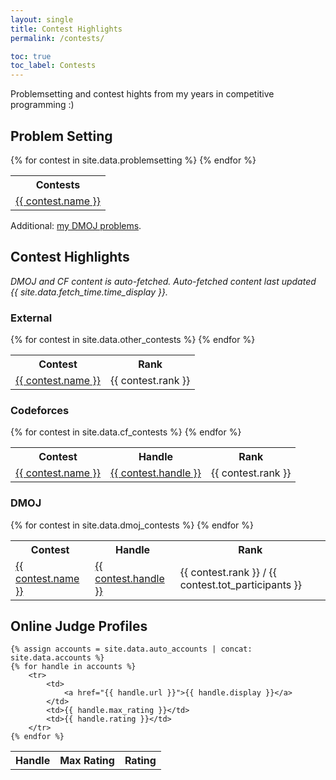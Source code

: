 ```yaml
---
layout: single
title: Contest Highlights
permalink: /contests/

toc: true
toc_label: Contests
---
```


Problemsetting and contest hights from my years in competitive programming :)

## Problem Setting

<table>
    <tr>
        <th>Contests</th>
    </tr>
    {% for contest in site.data.problemsetting %}
        <tr>
            <td>
                <a href="{{ contest.url }}">{{ contest.name }}</a>
            </td>
        </tr>
    {% endfor %}
</table>

Additional: [my DMOJ problems](https://dmoj.ca/user/Plasmatic/solved).

## Contest Highlights

_DMOJ and CF content is auto-fetched.  Auto-fetched content last updated {{ site.data.fetch_time.time_display }}._

### External

<table>
    <tr>
        <th>Contest</th>
        <th>Rank</th>
    </tr>
    {% for contest in site.data.other_contests %}
        <tr>
            <td>
                <a href="{{ contest.url }}">{{ contest.name }}</a>
            </td>
            <td>{{ contest.rank }}</td>
        </tr>
    {% endfor %}
</table>

### Codeforces

<table>
    <tr>
        <th>Contest</th>
        <th>Handle</th>
        <th>Rank</th>
    </tr>
    {% for contest in site.data.cf_contests %}
        <tr>
            <td>
                <a href="https://codeforces.com/contest/{{ contest.key }}">{{ contest.name }}</a>
            </td>
            <td>
                <a href="https://codeforces.com/profile/{{ contest.handle }}">{{ contest.handle }}</a>
            </td>
            <td>{{ contest.rank }}</td>
        </tr>
    {% endfor %}
</table>

### DMOJ

<table>
    <tr>
        <th>Contest</th>
        <th>Handle</th>
        <th>Rank</th>
    </tr>
    {% for contest in site.data.dmoj_contests %}
        <tr>
            <td>
                <a href="https://dmoj.ca/contest/{{ contest.key }}">{{ contest.name }}</a>
            </td>
            <td>
                <a href="https://dmoj.ca/user/{{ contest.handle }}">{{ contest.handle }}</a>
            </td>
            <td>{{ contest.rank }} / {{ contest.tot_participants }}</td>
        </tr>
    {% endfor %}
</table>

## Online Judge Profiles

<table>
    <tr>
        <th>Handle</th>
        <th>Max Rating</th>
        <th>Rating</th>
    </tr>

    {% assign accounts = site.data.auto_accounts | concat: site.data.accounts %}
    {% for handle in accounts %}
        <tr>
            <td>
                <a href="{{ handle.url }}">{{ handle.display }}</a>
            </td>
            <td>{{ handle.max_rating }}</td>
            <td>{{ handle.rating }}</td>
        </tr>
    {% endfor %}
</table>
